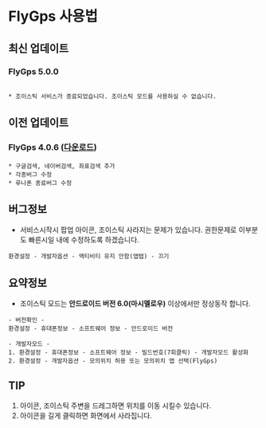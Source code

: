 # FlyGps 사용법

## 최신 업데이트
### FlyGps 5.0.0
```

* 조이스틱 서비스가 종료되었습니다. 조이스틱 모드를 사용하실 수 없습니다.

```

## 이전 업데이트
### FlyGps 4.0.6 ([다운로드](https://github.com/SamBoKing/Secret/raw/master/FlyGps_4.0.6.apk))
```
* 구글검색, 네이버검색, 좌표검색 추가
* 각종버그 수정
* 루나폰 종료버그 수정
```

## 버그정보
* 서비스시작시 팝업 아이콘, 조이스틱 사라지는 문제가 있습니다. 권한문제로 이부분도 빠른시일 내에 수정하도록 하겠습니다.
```
환경설정 - 개발자옵션 - 액티비티 유지 안함(앱탭) - 끄기
```

## 요약정보
* 조이스틱 모드는 **안드로이드 버전 6.0(마시멜로우)** 이상에서만 정상동작 합니다.
```
- 버전확인 -
환경설정 - 휴대폰정보 - 소프트웨어 정보 - 안드로이드 버전

- 개발자모드 -
1. 환경설정 - 휴대폰정보 - 소프트웨어 정보 - 빌드번호(7회클릭) - 개발자모드 활성화
2. 환경설정 - 개발자옵션 - 모의위치 허용 또는 모의위치 앱 선택(FlyGps)
```

## TIP
1. 아이콘, 조이스틱 주변을 드레그하면 위치를 이동 시킬수 있습니다.
2. 아이콘을 길게 클릭하면 화면에서 사라집니다.
